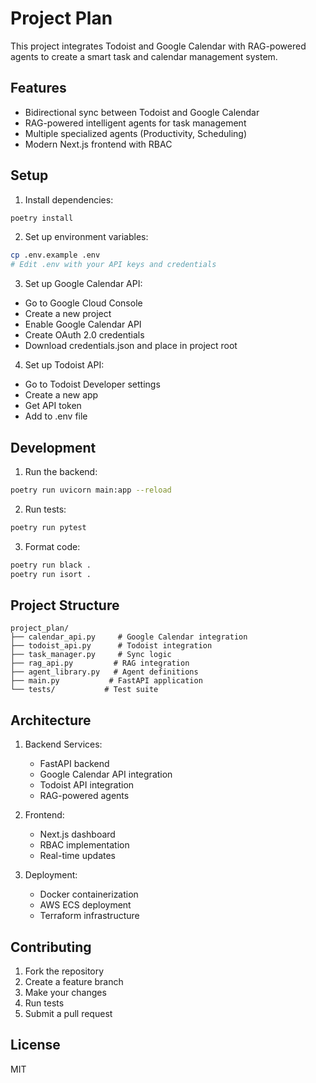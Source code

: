 # Project Plan

This project integrates Todoist and Google Calendar with RAG-powered agents to create a smart task and calendar management system.

## Features

- Bidirectional sync between Todoist and Google Calendar
- RAG-powered intelligent agents for task management
- Multiple specialized agents (Productivity, Scheduling)
- Modern Next.js frontend with RBAC

## Setup

1. Install dependencies:
```bash
poetry install
```

2. Set up environment variables:
```bash
cp .env.example .env
# Edit .env with your API keys and credentials
```

3. Set up Google Calendar API:
- Go to Google Cloud Console
- Create a new project
- Enable Google Calendar API
- Create OAuth 2.0 credentials
- Download credentials.json and place in project root

4. Set up Todoist API:
- Go to Todoist Developer settings
- Create a new app
- Get API token
- Add to .env file

## Development

1. Run the backend:
```bash
poetry run uvicorn main:app --reload
```

2. Run tests:
```bash
poetry run pytest
```

3. Format code:
```bash
poetry run black .
poetry run isort .
```

## Project Structure

```
project_plan/
├── calendar_api.py     # Google Calendar integration
├── todoist_api.py      # Todoist integration
├── task_manager.py     # Sync logic
├── rag_api.py         # RAG integration
├── agent_library.py   # Agent definitions
├── main.py           # FastAPI application
└── tests/           # Test suite
```

## Architecture

1. Backend Services:
   - FastAPI backend
   - Google Calendar API integration
   - Todoist API integration
   - RAG-powered agents

2. Frontend:
   - Next.js dashboard
   - RBAC implementation
   - Real-time updates

3. Deployment:
   - Docker containerization
   - AWS ECS deployment
   - Terraform infrastructure

## Contributing

1. Fork the repository
2. Create a feature branch
3. Make your changes
4. Run tests
5. Submit a pull request

## License

MIT 